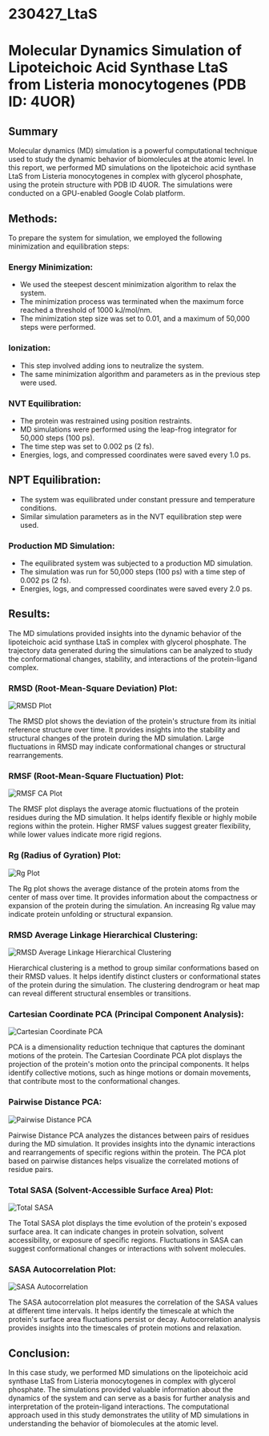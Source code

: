 # 230427_LtaS

# Molecular Dynamics Simulation of Lipoteichoic Acid Synthase LtaS from Listeria monocytogenes (PDB ID: 4UOR)

## Summary 
Molecular dynamics (MD) simulation is a powerful computational technique used to study the dynamic behavior of biomolecules at the atomic level. In this report, we performed MD simulations on the lipoteichoic acid synthase LtaS from Listeria monocytogenes in complex with glycerol phosphate, using the protein structure with PDB ID 4UOR. The simulations were conducted on a GPU-enabled Google Colab platform.

## Methods:
To prepare the system for simulation, we employed the following minimization and equilibration steps:

### Energy Minimization:

- We used the steepest descent minimization algorithm to relax the system.
- The minimization process was terminated when the maximum force reached a threshold of 1000 kJ/mol/nm.
- The minimization step size was set to 0.01, and a maximum of 50,000 steps were performed.

### Ionization:

- This step involved adding ions to neutralize the system.
- The same minimization algorithm and parameters as in the previous step were used.

### NVT Equilibration:

- The protein was restrained using position restraints.
- MD simulations were performed using the leap-frog integrator for 50,000 steps (100 ps).
- The time step was set to 0.002 ps (2 fs).
- Energies, logs, and compressed coordinates were saved every 1.0 ps.

## NPT Equilibration:

- The system was equilibrated under constant pressure and temperature conditions.
- Similar simulation parameters as in the NVT equilibration step were used.

### Production MD Simulation:

- The equilibrated system was subjected to a production MD simulation.
- The simulation was run for 50,000 steps (100 ps) with a time step of 0.002 ps (2 fs).
- Energies, logs, and compressed coordinates were saved every 2.0 ps.

## Results:
The MD simulations provided insights into the dynamic behavior of the lipoteichoic acid synthase LtaS in complex with glycerol phosphate. The trajectory data generated during the simulations can be analyzed to study the conformational changes, stability, and interactions of the protein-ligand complex.

### RMSD (Root-Mean-Square Deviation) Plot:

![RMSD Plot](https://github.com/paulshamrat/230427_LtaS/blob/main/results/rmsd_plot.png)

The RMSD plot shows the deviation of the protein's structure from its initial reference structure over time.
It provides insights into the stability and structural changes of the protein during the MD simulation.
Large fluctuations in RMSD may indicate conformational changes or structural rearrangements.

### RMSF (Root-Mean-Square Fluctuation) Plot:

![RMSF CA Plot](https://github.com/paulshamrat/230427_LtaS/blob/main/results/rmsf_ca_plot.png)

The RMSF plot displays the average atomic fluctuations of the protein residues during the MD simulation.
It helps identify flexible or highly mobile regions within the protein.
Higher RMSF values suggest greater flexibility, while lower values indicate more rigid regions.

### Rg (Radius of Gyration) Plot:

![Rg Plot](https://github.com/paulshamrat/230427_LtaS/blob/main/results/rg_plot.png)

The Rg plot shows the average distance of the protein atoms from the center of mass over time.
It provides information about the compactness or expansion of the protein during the simulation.
An increasing Rg value may indicate protein unfolding or structural expansion.

### RMSD Average Linkage Hierarchical Clustering:

![RMSD Average Linkage Hierarchical Clustering](https://github.com/paulshamrat/230427_LtaS/blob/main/results/RMSD_Average_linkage_hierarchical_clustering.png)

Hierarchical clustering is a method to group similar conformations based on their RMSD values.
It helps identify distinct clusters or conformational states of the protein during the simulation.
The clustering dendrogram or heat map can reveal different structural ensembles or transitions.

### Cartesian Coordinate PCA (Principal Component Analysis):

![Cartesian Coordinate PCA](https://github.com/paulshamrat/230427_LtaS/blob/main/results/Cartesian_coordinate_PCA.png)


PCA is a dimensionality reduction technique that captures the dominant motions of the protein.
The Cartesian Coordinate PCA plot displays the projection of the protein's motion onto the principal components.
It helps identify collective motions, such as hinge motions or domain movements, that contribute most to the conformational changes.

### Pairwise Distance PCA:

![Pairwise Distance PCA](https://github.com/paulshamrat/230427_LtaS/blob/main/results/Pairwise_distance_PCA.png)

Pairwise Distance PCA analyzes the distances between pairs of residues during the MD simulation.
It provides insights into the dynamic interactions and rearrangements of specific regions within the protein.
The PCA plot based on pairwise distances helps visualize the correlated motions of residue pairs.

### Total SASA (Solvent-Accessible Surface Area) Plot:

![Total SASA](https://github.com/paulshamrat/230427_LtaS/blob/main/results/Total_SASA.png)

The Total SASA plot displays the time evolution of the protein's exposed surface area.
It can indicate changes in protein solvation, solvent accessibility, or exposure of specific regions.
Fluctuations in SASA can suggest conformational changes or interactions with solvent molecules.

### SASA Autocorrelation Plot:

![SASA Autocorrelation](https://github.com/paulshamrat/230427_LtaS/blob/main/results/sasa_autocorrelation.png)

The SASA autocorrelation plot measures the correlation of the SASA values at different time intervals.
It helps identify the timescale at which the protein's surface area fluctuations persist or decay.
Autocorrelation analysis provides insights into the timescales of protein motions and relaxation.


## Conclusion:
In this case study, we performed MD simulations on the lipoteichoic acid synthase LtaS from Listeria monocytogenes in complex with glycerol phosphate. The simulations provided valuable information about the dynamics of the system and can serve as a basis for further analysis and interpretation of the protein-ligand interactions. The computational approach used in this study demonstrates the utility of MD simulations in understanding the behavior of biomolecules at the atomic level.
